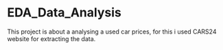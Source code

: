 # EDA_Data_Analysis
This project is about a analysing a used car prices, for this i used CARS24 website for extracting the data.
